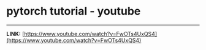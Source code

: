 # pytorch tutorial - youtube

---

**LINK:** [https://www.youtube.com/watch?v=FwOTs4UxQS4](https://www.youtube.com/watch?v=FwOTs4UxQS4)
